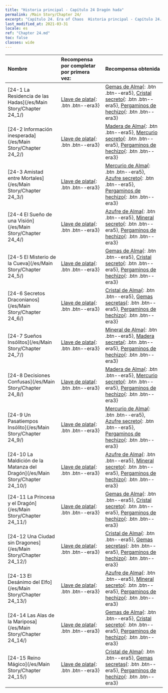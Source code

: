 ```yaml
---
title: "Historia principal - Capítulo 24 Dragón hada"
permalink: /Main Story/Chapter 24/
excerpt: "Capítulo 24. Era of Chaos  Historia principal - Capítulo 24. Dragón hada"
last_modified_at: 2021-03-31
locale: es
ref: "Chapter 24.md"
toc: false
classes: wide
---
```


  | Nombre |  Recompensa por completar por primera vez: | Recompensa obtenida |
  |:------------|:------------|:------------| 
  | [24-1 La Residencia de las Hadas](/es/Main Story/Chapter 24_1/) | [Llave de plata](/es/Items/con_693/){: .btn .btn--era3} | [Gemas de Alma](/es/Items/mat_86/){: .btn .btn--era5}, [Cristal secreto](/es/Items/mat_80/){: .btn .btn--era5}, [Pergaminos de hechizo](/es/Items/con_694/){: .btn .btn--era3} |
  | [24-2 Información inesperada](/es/Main Story/Chapter 24_2/) | [Llave de plata](/es/Items/con_693/){: .btn .btn--era3} | [Madera de Alma](/es/Items/mat_83/){: .btn .btn--era5}, [Mercurio secreto](/es/Items/mat_77/){: .btn .btn--era5}, [Pergaminos de hechizo](/es/Items/con_694/){: .btn .btn--era3} |
  | [24-3 Amistad entre Mortales](/es/Main Story/Chapter 24_3/) | [Llave de plata](/es/Items/con_693/){: .btn .btn--era3} | [Mercurio de Alma](/es/Items/mat_84/){: .btn .btn--era5}, [Azufre secreto](/es/Items/mat_78/){: .btn .btn--era5}, [Pergaminos de hechizo](/es/Items/con_694/){: .btn .btn--era3} |
  | [24-4 El Sueño de una Visión](/es/Main Story/Chapter 24_4/) | [Llave de plata](/es/Items/con_693/){: .btn .btn--era3} | [Azufre de Alma](/es/Items/mat_85/){: .btn .btn--era5}, [Mineral secreto](/es/Items/mat_75/){: .btn .btn--era5}, [Pergaminos de hechizo](/es/Items/con_694/){: .btn .btn--era3} |
  | [24-5 El Misterio de la Cueva](/es/Main Story/Chapter 24_5/) | [Llave de plata](/es/Items/con_693/){: .btn .btn--era3} | [Gemas de Alma](/es/Items/mat_86/){: .btn .btn--era5}, [Cristal secreto](/es/Items/mat_80/){: .btn .btn--era5}, [Pergaminos de hechizo](/es/Items/con_694/){: .btn .btn--era3} |
  | [24-6 Secretos Draconianos](/es/Main Story/Chapter 24_6/) | [Llave de plata](/es/Items/con_693/){: .btn .btn--era3} | [Cristal de Alma](/es/Items/mat_87/){: .btn .btn--era5}, [Gemas secretas](/es/Items/mat_79/){: .btn .btn--era5}, [Pergaminos de hechizo](/es/Items/con_694/){: .btn .btn--era3} |
  | [24-7 Sueños Insólitos](/es/Main Story/Chapter 24_7/) | [Llave de plata](/es/Items/con_693/){: .btn .btn--era3} | [Mineral de Alma](/es/Items/mat_82/){: .btn .btn--era5}, [Madera secreta](/es/Items/mat_76/){: .btn .btn--era5}, [Pergaminos de hechizo](/es/Items/con_694/){: .btn .btn--era3} |
  | [24-8 Decisiones Confusas](/es/Main Story/Chapter 24_8/) | [Llave de plata](/es/Items/con_693/){: .btn .btn--era3} | [Madera de Alma](/es/Items/mat_83/){: .btn .btn--era5}, [Mercurio secreto](/es/Items/mat_77/){: .btn .btn--era5}, [Pergaminos de hechizo](/es/Items/con_694/){: .btn .btn--era3} |
  | [24-9 Un Pasatiempos Insólito](/es/Main Story/Chapter 24_9/) | [Llave de plata](/es/Items/con_693/){: .btn .btn--era3} | [Mercurio de Alma](/es/Items/mat_84/){: .btn .btn--era5}, [Azufre secreto](/es/Items/mat_78/){: .btn .btn--era5}, [Pergaminos de hechizo](/es/Items/con_694/){: .btn .btn--era3} |
  | [24-10 La Maldición de la Matanza del Dragón](/es/Main Story/Chapter 24_10/) | [Llave de plata](/es/Items/con_693/){: .btn .btn--era3} | [Azufre de Alma](/es/Items/mat_85/){: .btn .btn--era5}, [Mineral secreto](/es/Items/mat_75/){: .btn .btn--era5}, [Pergaminos de hechizo](/es/Items/con_694/){: .btn .btn--era3} |
  | [24-11 La Princesa y el Dragón](/es/Main Story/Chapter 24_11/) | [Llave de plata](/es/Items/con_693/){: .btn .btn--era3} | [Gemas de Alma](/es/Items/mat_86/){: .btn .btn--era5}, [Cristal secreto](/es/Items/mat_80/){: .btn .btn--era5}, [Pergaminos de hechizo](/es/Items/con_694/){: .btn .btn--era3} |
  | [24-12 Una Ciudad sin Dragones](/es/Main Story/Chapter 24_12/) | [Llave de plata](/es/Items/con_693/){: .btn .btn--era3} | [Cristal de Alma](/es/Items/mat_87/){: .btn .btn--era5}, [Gemas secretas](/es/Items/mat_79/){: .btn .btn--era5}, [Pergaminos de hechizo](/es/Items/con_694/){: .btn .btn--era3} |
  | [24-13 El Desánimo del Elfo](/es/Main Story/Chapter 24_13/) | [Llave de plata](/es/Items/con_693/){: .btn .btn--era3} | [Azufre de Alma](/es/Items/mat_85/){: .btn .btn--era5}, [Mineral secreto](/es/Items/mat_75/){: .btn .btn--era5}, [Pergaminos de hechizo](/es/Items/con_694/){: .btn .btn--era3} |
  | [24-14 Las Alas de la Mariposa](/es/Main Story/Chapter 24_14/) | [Llave de plata](/es/Items/con_693/){: .btn .btn--era3} | [Gemas de Alma](/es/Items/mat_86/){: .btn .btn--era5}, [Cristal secreto](/es/Items/mat_80/){: .btn .btn--era5}, [Pergaminos de hechizo](/es/Items/con_694/){: .btn .btn--era3} |
  | [24-15 Reino Mágico](/es/Main Story/Chapter 24_15/) | [Llave de plata](/es/Items/con_693/){: .btn .btn--era3} | [Cristal de Alma](/es/Items/mat_87/){: .btn .btn--era5}, [Gemas secretas](/es/Items/mat_79/){: .btn .btn--era5}, [Pergaminos de hechizo](/es/Items/con_694/){: .btn .btn--era3} |
